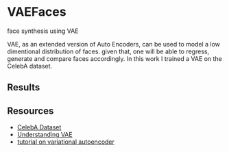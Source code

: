 # VAEFaces
face synthesis using VAE

VAE, as an extended version of Auto Encoders, can be used to model a low dimentional distribution of faces. given that, one will be able to regress, generate and compare faces accordingly. In this work I trained a VAE on the CelebA dataset.

## Results

## Resources
- [CelebA Dataset](https://mmlab.ie.cuhk.edu.hk/projects/CelebA.html)
- [Understanding VAE](https://towardsdatascience.com/understanding-variational-autoencoders-vaes-f70510919f73)
- [tutorial on variational autoencoder](https://arxiv.org/abs/1606.05908)
